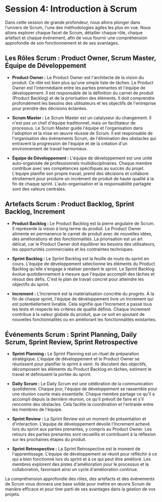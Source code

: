 # Session 4: Introduction à Scrum

Dans cette session de grande profondeur, nous allons plonger dans l'univers de Scrum, l'une des méthodologies agiles les plus en vue. Nous allons explorer chaque facet de Scrum, détailler chaque rôle, chaque artefact et chaque événement, afin de vous fournir une compréhension approfondie de son fonctionnement et de ses avantages.

## Les Rôles Scrum : Product Owner, Scrum Master, Équipe de Développement

- **Product Owner :** Le Product Owner est l'architecte de la vision du produit. Ce rôle est bien plus qu'une simple liste de tâches. Le Product Owner est l'intermédiaire entre les parties prenantes et l'équipe de développement. Il est responsable de la définition du carnet de produit (Product Backlog) et de la priorisation des éléments. Il doit comprendre profondément les besoins des utilisateurs et les objectifs de l'entreprise pour prendre des décisions éclairées.

- **Scrum Master :** Le Scrum Master est un catalyseur du changement. Il n'est pas un chef d'équipe traditionnel, mais un facilitateur de processus. Le Scrum Master guide l'équipe et l'organisation dans l'adoption et la mise en œuvre réussie de Scrum. Il est responsable de l'organisation des événements Scrum, de l'élimination des obstacles qui entravent la progression de l'équipe et de la création d'un environnement de travail harmonieux.

- **Équipe de Développement :** L'équipe de développement est une unité auto-organisée de professionnels multidisciplinaires. Chaque membre contribue avec ses compétences spécifiques au succès du projet. L'équipe planifie son propre travail, prend des décisions et collabore étroitement pour produire un incrément de produit de haute qualité à la fin de chaque sprint. L'auto-organisation et la responsabilité partagée sont des valeurs centrales.

## Artefacts Scrum : Product Backlog, Sprint Backlog, Increment

- **Product Backlog :** Le Product Backlog est la pierre angulaire de Scrum. Il représente la vision à long terme du produit. Le Product Owner alimente en permanence le carnet de produit avec de nouvelles idées, des améliorations et des fonctionnalités. La priorisation est un art délicat, car le Product Owner doit équilibrer les besoins des utilisateurs, les opportunités commerciales et les contraintes techniques.

- **Sprint Backlog :** Le Sprint Backlog est la feuille de route du sprint en cours. L'équipe de développement sélectionne les éléments du Product Backlog qu'elle s'engage à réaliser pendant le sprint. Le Sprint Backlog évolue quotidiennement à mesure que l'équipe accomplit des tâches et résout des défis. C'est le plan de travail concret pour atteindre les objectifs du sprint.

- **Increment :** L'Increment est la matérialisation concrète du progrès. À la fin de chaque sprint, l'équipe de développement livre un Increment qui est potentiellement livrable. Cela signifie que l'Increment a passé tous les tests et respecte les critères de qualité définis. Chaque Increment contribue à la valeur globale du produit, que ce soit en ajoutant de nouvelles fonctionnalités ou en améliorant les fonctionnalités existantes.

## Événements Scrum : Sprint Planning, Daily Scrum, Sprint Review, Sprint Retrospective

- **Sprint Planning :** Le Sprint Planning est un rituel de préparation stratégique. L'équipe de développement et le Product Owner se réunissent pour planifier le sprint à venir. Ils discutent des objectifs, décomposent les éléments du Product Backlog en tâches, estiment le travail et définissent la portée du sprint.

- **Daily Scrum :** Le Daily Scrum est une célébration de la communication quotidienne. Chaque jour, l'équipe de développement se rassemble pour une réunion courte mais essentielle. Chaque membre partage ce qu'il a accompli depuis la dernière réunion, ce qu'il prévoit de faire et s'il rencontre des obstacles. Cela facilite la coordination et l'entraide entre les membres de l'équipe.

- **Sprint Review :** La Sprint Review est un moment de présentation et d'interaction. L'équipe de développement dévoile l'Increment achevé lors du sprint aux parties prenantes, y compris au Product Owner. Les retours des parties prenantes sont recueillis et contribuent à la réflexion sur les prochaines étapes du produit.

- **Sprint Retrospective :** La Sprint Retrospective est le moment de l'apprentissage. L'équipe de développement se réunit pour réfléchir à ce qui a bien fonctionné lors du sprint et à ce qui peut être amélioré. Les membres explorent des pistes d'amélioration pour le processus et la collaboration, favorisant ainsi un cycle d'amélioration continue.

La compréhension approfondie des rôles, des artefacts et des événements de Scrum vous donnera une base solide pour mettre en œuvre Scrum de manière efficace et pour tirer parti de ses avantages dans la gestion de vos projets.
